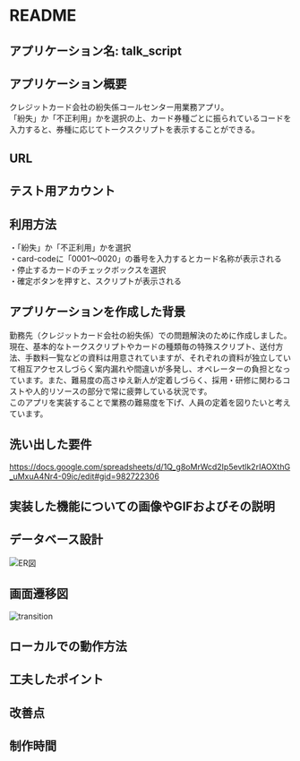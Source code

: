 # README

## アプリケーション名: talk_script

## アプリケーション概要
クレジットカード会社の紛失係コールセンター用業務アプリ。  
「紛失」か「不正利用」かを選択の上、カード券種ごとに振られているコードを入力すると、券種に応じてトークスクリプトを表示することができる。

## URL


## テスト用アカウント


## 利用方法
・「紛失」か「不正利用」かを選択  
・card-codeに「0001〜0020」の番号を入力するとカード名称が表示される  
・停止するカードのチェックボックスを選択  
・確定ボタンを押すと、スクリプトが表示される  

## アプリケーションを作成した背景
勤務先（クレジットカード会社の紛失係）での問題解決のために作成しました。  
現在、基本的なトークスクリプトやカードの種類毎の特殊スクリプト、送付方法、手数料一覧などの資料は用意されていますが、それぞれの資料が独立していて相互アクセスしづらく案内漏れや間違いが多発し、オペレーターの負担となっています。また、難易度の高さゆえ新人が定着しづらく、採用・研修に関わるコストや人的リソースの部分で常に疲弊している状況です。  
このアプリを実装することで業務の難易度を下げ、人員の定着を図りたいと考えています。  

## 洗い出した要件
https://docs.google.com/spreadsheets/d/1Q_g8oMrWcd2Ip5evtlk2rIAOXthG_uMxuA4Nr4-09ic/edit#gid=982722306

## 実装した機能についての画像やGIFおよびその説明


## データベース設計
![ER図](https://github.com/yknkhrhr/talk_script/assets/146395389/608e3a3a-a74c-442d-9798-dec503d8adec)

## 画面遷移図
![transition](https://github.com/yknkhrhr/talk_script/assets/146395389/edda8139-73cf-4075-8c46-4c80c8e4369d)

## ローカルでの動作方法


## 工夫したポイント


## 改善点


## 制作時間

